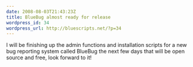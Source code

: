 ```yaml
---
date: 2008-08-03T21:43:23Z
title: BlueBug almost ready for release
wordpress_id: 34
wordpress_url: http://bluescripts.net/?p=34
---
```


I will be finishing up the admin functions and installation scripts for a new bug reporting system called BlueBug the next few days that will be open source and free, look forward to it!
